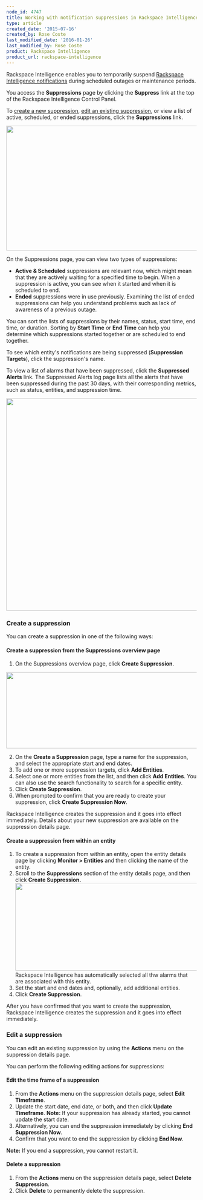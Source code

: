 ```yaml
---
node_id: 4747
title: Working with notification suppressions in Rackspace Intelligence
type: article
created_date: '2015-07-16'
created_by: Rose Coste
last_modified_date: '2016-01-26'
last_modified_by: Rose Coste
product: Rackspace Intelligence
product_url: rackspace-intelligence
---
```


Rackspace Intelligence enables you to temporarily suspend
[Rackspace Intelligence notifications](/how-to/working-with-notifications-in-rackspace-intelligence)
during scheduled outages or maintenance periods.

You access the **Suppressions** page by clicking the **Suppress** link
at the top of the Rackspace Intelligence Control Panel.

To [create a new suppression](#createsuppression), [edit an existing
suppression](#editsuppression), or view a list of active, scheduled, or
ended suppressions, click the **Suppressions** link.

<img src="https://8026b2e3760e2433679c-fffceaebb8c6ee053c935e8915a3fbe7.ssl.cf2.rackcdn.com/field/image/4747.1a_0.png" width="723" height="329" />

On the Suppressions page, you can view two types of suppressions:

-   **Active & Scheduled** suppressions are relevant now, which might
    mean that they are actively waiting for a specified time to begin.
    When a suppression is active, you can see when it started and when
    it is scheduled to end.
-   **Ended** suppressions were in use previously. Examining the list of
    ended suppressions can help you understand problems such as lack of
    awareness of a previous outage.

You can sort the lists of suppressions by their names, status, start
time, end time, or duration. Sorting by **Start Time** or **End
Time** can help you determine which suppressions started together or are
scheduled to end together.

To see which entity's notifications are being suppressed (**Suppression
Targets**), click the suppression's name.

To view a list of alarms that have been suppressed, click
the **Suppressed Alerts** link. The Suppressed Alerts log page lists all
the alerts that have been suppressed during the past 30 days, with their
corresponding metrics, such as status, entities, and suppression time.

<img src="https://8026b2e3760e2433679c-fffceaebb8c6ee053c935e8915a3fbe7.ssl.cf2.rackcdn.com/field/image/intelligence-suppressions-suppressed%20entities.png" width="904" height="560" />

### Create a suppression

You can create a suppression in one of the following ways:

#### Create a suppression from the Suppressions overview page

1.  On the Suppressions overview page, click **Create Suppression**.

<img src="https://8026b2e3760e2433679c-fffceaebb8c6ee053c935e8915a3fbe7.ssl.cf2.rackcdn.com/field/image/4747.4a_0.png" width="581" height="201" />

2.  On the **Create a Suppression** page, type a name for the
    suppression, and select the appropriate start and end dates.
3.  To add one or more suppression targets, click **Add Entities**.
4.  Select one or more entities from the list, and then click **Add
    Entities**. You can also use the search functionality to search for
    a specific entity.
5.  Click **Create Suppression**.
6.  When prompted to confirm that you are ready to create your
    suppression, click **Create Suppression Now**.

Rackspace Intelligence creates the suppression and it goes into effect
immediately. Details about your new suppression are available on the
suppression details page.

#### Create a suppression from within an entity

1.  To create a suppression from within an entity, open the entity
    details page by clicking **Monitor &gt; Entities** and then clicking
    the name of the entity.
2.  Scroll to the **Suppressions** section of the entity details page,
    and then click **Create Suppression.**
    <img src="https://8026b2e3760e2433679c-fffceaebb8c6ee053c935e8915a3fbe7.ssl.cf2.rackcdn.com/field/image/4747.5a_0.png" width="686" height="231" />
    Rackspace Intelligence has automatically selected all thw alarms
    that are associated with this entity.
3.  Set the start and end dates and, optionally, add
    additional entities.
4.  Click **Create Suppression**.

After you have confirmed that you want to create the suppression,
Rackspace Intelligence creates the suppression and it goes into effect
immediately.

### Edit a suppression

You can edit an existing suppression by using the **Actions** menu on
the suppression details page.

You can perform the following editing actions for suppressions:

#### Edit the time frame of a suppression

1.  From the **Actions** menu on the suppression details page,
    select **Edit Timeframe**.
2.  Update the start date, end date, or both, and then click **Update
    Timeframe**.
    **Note:** If your suppression has already started, you cannot update
    the start date.
3.  Alternatively, you can end the suppression immediately by
    clicking **End Suppression Now**.
4.  Confirm that you want to end the suppression by clicking **End
    Now**.

**Note:** If you end a suppression, you cannot restart it.

#### Delete a suppression

1.  From the **Actions** menu on the suppression details page,
    select **Delete Suppression**.
2.  Click **Delete** to permanently delete the suppression.
